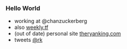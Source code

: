 ### Hello World

- working at @chanzuckerberg
- also [weekly.tf](http://weekly.tf)
- (out of date) personal site [theryanking.com](https://theryanking.com/)
- tweets [@rk](https://twitter.com/rk)

